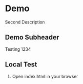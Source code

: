 # Demo

Second Description

## Demo Subheader

Testing 1234

## Local Test

1. Open index.html in your browser